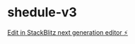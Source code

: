 # shedule-v3

[Edit in StackBlitz next generation editor ⚡️](https://stackblitz.com/~/github.com/Mpouel/shedule-v3)